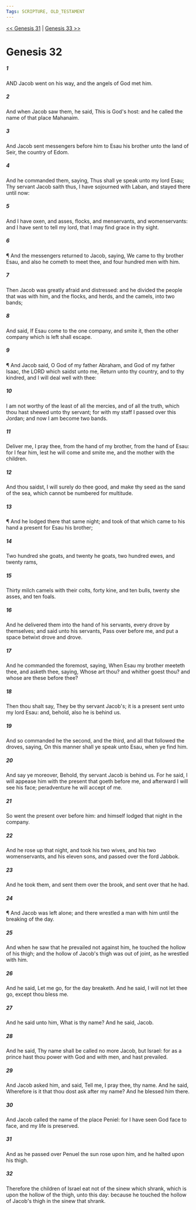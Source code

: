 ```yaml
---
Tags: SCRIPTURE, OLD_TESTAMENT
---
```


[<< Genesis 31](OLD_TESTAMENT/01_Genesis/Genesis_31.md) | [Genesis 33 >>](OLD_TESTAMENT/01_Genesis/Genesis_33.md)

# Genesis 32

##### 1
 AND Jacob went on his way, and the angels of God met him.
##### 2
 And when Jacob saw them, he said, This is God's host: and he called the name of that place Mahanaim.
##### 3
 And Jacob sent messengers before him to Esau his brother unto the land of Seir, the country of Edom.
##### 4
 And he commanded them, saying, Thus shall ye speak unto my lord Esau; Thy servant Jacob saith thus, I have sojourned with Laban, and stayed there until now:
##### 5
 And I have oxen, and asses, flocks, and menservants, and womenservants: and I have sent to tell my lord, that I may find grace in thy sight.
##### 6
 ¶ And the messengers returned to Jacob, saying, We came to thy brother Esau, and also he cometh to meet thee, and four hundred men with him.
##### 7
 Then Jacob was greatly afraid and distressed: and he divided the people that was with him, and the flocks, and herds, and the camels, into two bands;
##### 8
 And said, If Esau come to the one company, and smite it, then the other company which is left shall escape.
##### 9
 ¶ And Jacob said, O God of my father Abraham, and God of my father Isaac, the LORD which saidst unto me, Return unto thy country, and to thy kindred, and I will deal well with thee:
##### 10
 I am not worthy of the least of all the mercies, and of all the truth, which thou hast shewed unto thy servant; for with my staff I passed over this Jordan; and now I am become two bands.
##### 11
 Deliver me, I pray thee, from the hand of my brother, from the hand of Esau: for I fear him, lest he will come and smite me, and the mother with the children.
##### 12
 And thou saidst, I will surely do thee good, and make thy seed as the sand of the sea, which cannot be numbered for multitude.
##### 13
 ¶ And he lodged there that same night; and took of that which came to his hand a present for Esau his brother;
##### 14
 Two hundred she goats, and twenty he goats, two hundred ewes, and twenty rams,
##### 15
 Thirty milch camels with their colts, forty kine, and ten bulls, twenty she asses, and ten foals.
##### 16
 And he delivered them into the hand of his servants, every drove by themselves; and said unto his servants, Pass over before me, and put a space betwixt drove and drove.
##### 17
 And he commanded the foremost, saying, When Esau my brother meeteth thee, and asketh thee, saying, Whose art thou?  and whither goest thou?  and whose are these before thee?
##### 18
 Then thou shalt say, They be thy servant Jacob's; it is a present sent unto my lord Esau: and, behold, also he is behind us.
##### 19
 And so commanded he the second, and the third, and all that followed the droves, saying, On this manner shall ye speak unto Esau, when ye find him.
##### 20
 And say ye moreover, Behold, thy servant Jacob is behind us. For he said, I will appease him with the present that goeth before me, and afterward I will see his face; peradventure he will accept of me.
##### 21
 So went the present over before him: and himself lodged that night in the company.
##### 22
 And he rose up that night, and took his two wives, and his two womenservants, and his eleven sons, and passed over the ford Jabbok.
##### 23
 And he took them, and sent them over the brook, and sent over that he had.
##### 24
 ¶ And Jacob was left alone; and there wrestled a man with him until the breaking of the day.
##### 25
 And when he saw that he prevailed not against him, he touched the hollow of his thigh; and the hollow of Jacob's thigh was out of joint, as he wrestled with him.
##### 26
 And he said, Let me go, for the day breaketh.  And he said, I will not let thee go, except thou bless me.
##### 27
 And he said unto him, What is thy name?  And he said, Jacob.
##### 28
 And he said, Thy name shall be called no more Jacob, but Israel: for as a prince hast thou power with God and with men, and hast prevailed.
##### 29
 And Jacob asked him, and said, Tell me, I pray thee, thy name.  And he said, Wherefore is it that thou dost ask after my name?  And he blessed him there.
##### 30
 And Jacob called the name of the place Peniel: for I have seen God face to face, and my life is preserved.
##### 31
 And as he passed over Penuel the sun rose upon him, and he halted upon his thigh.
##### 32
 Therefore the children of Israel eat not of the sinew which shrank, which is upon the hollow of the thigh, unto this day: because he touched the hollow of Jacob's thigh in the sinew that shrank.

